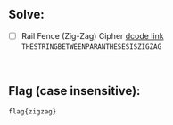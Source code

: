## Solve:

- [ ] Rail Fence (Zig-Zag) Cipher
  [dcode link](https://www.dcode.fr/rail-fence-cipher)
  <br/>
  `THESTRINGBETWEENPARANTHESESISZIGZAG`

<br/>

## Flag (case insensitive):
`flag{zigzag}`
  
